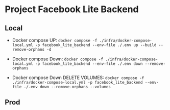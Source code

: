 # Project Facebook Lite Backend

## Local
- Docker compose UP: `docker compose -f ./infra/docker-compose-local.yml -p facebook_lite_backend --env-file ./.env up --build --remove-orphans -d`

- Docker compose Down: `docker compose -f ./infra/docker-compose-local.yml -p facebook_lite_backend --env-file ./.env down --remove-orphans`

- Docker compose Down DELETE VOLUMES: `docker compose -f ./infra/docker-compose-local.yml -p facebook_lite_backend --env-file ./.env down --remove-orphans --volumes`

## Prod